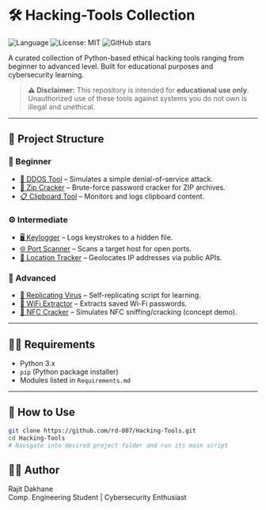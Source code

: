# 🛠️ Hacking-Tools Collection

![Language](https://img.shields.io/badge/language-Python-blue.svg)
![License: MIT](https://img.shields.io/badge/license-MIT-green)
![GitHub stars](https://img.shields.io/github/stars/rd-007/Hacking-Tools?style=social)


A curated collection of Python-based ethical hacking tools ranging from beginner to advanced level. Built for educational purposes and cybersecurity learning.

> **⚠️ Disclaimer:** This repository is intended for **educational use only**. Unauthorized use of these tools against systems you do not own is illegal and unethical.
---

## 📁 Project Structure

### 🧪 Beginner
- [🚀 DDOS Tool](./Beginner/DDoS_Simulation.py) – Simulates a simple denial-of-service attack.
- [🔐 Zip Cracker](./Beginner/Zip_Cracker.py) – Brute-force password cracker for ZIP archives.
- [📋 Clipboard Tool](./Beginner/Clipboard_Tool.py) – Monitors and logs clipboard content.

### ⚙️ Intermediate
- [🖥 Keylogger](./Intermediate/Keylogger.py) – Logs keystrokes to a hidden file.
- [🌐 Port Scanner](./Intermediate/Port_Scanner.py) – Scans a target host for open ports.
- [📍 Location Tracker](./Intermediate/Location_Tracker.py) – Geolocates IP addresses via public APIs.

### 🧠 Advanced
- [🧬 Replicating Virus](./Advanced/Replicating_Virus.py) – Self-replicating script for learning.
- [📶 WiFi Extractor](./Advanced/WiFi_Extractor.py) – Extracts saved Wi-Fi passwords.
- [📡 NFC Cracker](./Advanced/NFC_Cracker.py) – Simulates NFC sniffing/cracking (concept demo).

---

## 🧑‍💻 Requirements

- Python 3.x
- `pip` (Python package installer)
- Modules listed in `Requirements.md`

---

## 🚀 How to Use

```bash
git clone https://github.com/rd-007/Hacking-Tools.git
cd Hacking-Tools
# Navigate into desired project folder and run its main script
```

## 🙋‍♂️ Author
Rajit Dakhane
<br>  Comp. Engineering Student | Cybersecurity Enthusiast </br>
